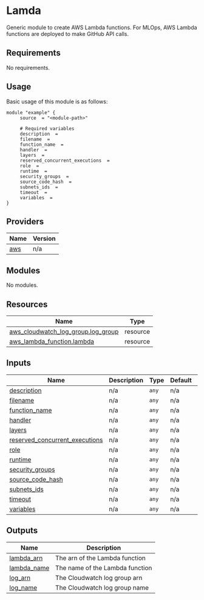 # Lamda

Generic module to create AWS Lambda functions. For MLOps, AWS Lambda functions are deployed to make GitHub API calls.

<!-- BEGIN_AUTOMATED_TF_DOCS_BLOCK -->
## Requirements

No requirements.

## Usage
Basic usage of this module is as follows:
```hcl
module "example" {
	 source  = "<module-path>"

	 # Required variables
	 description  = 
	 filename  = 
	 function_name  = 
	 handler  = 
	 layers  = 
	 reserved_concurrent_executions  = 
	 role  = 
	 runtime  = 
	 security_groups  = 
	 source_code_hash  = 
	 subnets_ids  = 
	 timeout  = 
	 variables  = 
}
```
## Providers

| Name | Version |
|------|---------|
| <a name="provider_aws"></a> [aws](#provider\_aws) | n/a |
## Modules

No modules.
## Resources

| Name | Type |
|------|------|
| [aws_cloudwatch_log_group.log_group](https://registry.terraform.io/providers/hashicorp/aws/latest/docs/resources/cloudwatch_log_group) | resource |
| [aws_lambda_function.lambda](https://registry.terraform.io/providers/hashicorp/aws/latest/docs/resources/lambda_function) | resource |
## Inputs

| Name | Description | Type | Default | Required |
|------|-------------|------|---------|:--------:|
| <a name="input_description"></a> [description](#input\_description) | n/a | `any` | n/a | yes |
| <a name="input_filename"></a> [filename](#input\_filename) | n/a | `any` | n/a | yes |
| <a name="input_function_name"></a> [function\_name](#input\_function\_name) | n/a | `any` | n/a | yes |
| <a name="input_handler"></a> [handler](#input\_handler) | n/a | `any` | n/a | yes |
| <a name="input_layers"></a> [layers](#input\_layers) | n/a | `any` | n/a | yes |
| <a name="input_reserved_concurrent_executions"></a> [reserved\_concurrent\_executions](#input\_reserved\_concurrent\_executions) | n/a | `any` | n/a | yes |
| <a name="input_role"></a> [role](#input\_role) | n/a | `any` | n/a | yes |
| <a name="input_runtime"></a> [runtime](#input\_runtime) | n/a | `any` | n/a | yes |
| <a name="input_security_groups"></a> [security\_groups](#input\_security\_groups) | n/a | `any` | n/a | yes |
| <a name="input_source_code_hash"></a> [source\_code\_hash](#input\_source\_code\_hash) | n/a | `any` | n/a | yes |
| <a name="input_subnets_ids"></a> [subnets\_ids](#input\_subnets\_ids) | n/a | `any` | n/a | yes |
| <a name="input_timeout"></a> [timeout](#input\_timeout) | n/a | `any` | n/a | yes |
| <a name="input_variables"></a> [variables](#input\_variables) | n/a | `any` | n/a | yes |
## Outputs

| Name | Description |
|------|-------------|
| <a name="output_lambda_arn"></a> [lambda\_arn](#output\_lambda\_arn) | The arn of the Lambda function |
| <a name="output_lambda_name"></a> [lambda\_name](#output\_lambda\_name) | The name of the Lambda function |
| <a name="output_log_arn"></a> [log\_arn](#output\_log\_arn) | The Cloudwatch log group arn |
| <a name="output_log_name"></a> [log\_name](#output\_log\_name) | The Cloudwatch log group name |
<!-- END_AUTOMATED_TF_DOCS_BLOCK -->